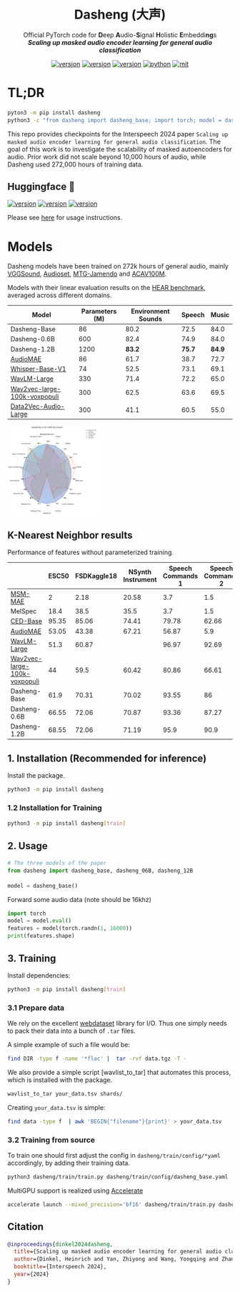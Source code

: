 <div align="center">
    <h1>
    Dasheng (大声)
    </h1>
    <p>
    Official PyTorch code for <b>D</b>eep <b>A</b>udio-<b>S</b>ignal <b>H</b>olistic <b>E</b>mbeddi<b>ng</b>s <br>
    <b><em>Scaling up masked audio encoder learning for general audio classification</em></b>
    </p>
    </p>
    <a href="https://arxiv.org/abs/2406.xxxxx"><img src="https://img.shields.io/badge/arXiv-2406.xxxxx-b31b1b" alt="version"></a>
    <a href="https://github.com/richermans/dasheng"><img src="https://img.shields.io/badge/Platform-linux-lightgrey" alt="version"></a>
    <a href="https://www.python.org"><img src="https://img.shields.io/badge/Python-3.8+-orange" alt="version"></a>
    <a href="https://pytorch.org"><img src="https://img.shields.io/badge/PyTorch-1.13+-brightgreen" alt="python"></a>
    <a href="https://www.apache.org/licenses/LICENSE-2.0"><img src="https://img.shields.io/badge/License-Apache%202.0-blue.svg" alt="mit"></a>
</div>

# TL;DR

```bash
pyton3 -m pip install dasheng
python3 -c "from dasheng import dasheng_base; import torch; model = dasheng_base().eval(); features=model(torch.randn(1, 16000))"
```


This repo provides checkpoints for the Interspeech 2024 paper `Scaling up masked audio encoder learning for general audio classification`.
The goal of this work is to investigate the scalability of masked autoencoders for audio.
Prior work did not scale beyond 10,000 hours of audio, while Dasheng used 272,000 hours of training data.


## Huggingface 🤗


<div align="left">
    <a href="https://huggingface.co/mispeech/dasheng-base"><img src="https://img.shields.io/badge/Dasheng-base-ffcc66" alt="version"></a>
    <a href="https://huggingface.co/mispeech/dasheng-0.6B"><img src="https://img.shields.io/badge/Dasheng-0.6B-ffcc66" alt="version"></a>
    <a href="https://huggingface.co/mispeech/dasheng-1.2B"><img src="https://img.shields.io/badge/Dasheng-1.2B-ffcc66" alt="version"></a>
</div>

Please see [here](https://huggingface.co/mispeech/dasheng-base) for usage instructions.


# Models

Dasheng models have been trained on 272k hours of general audio, mainly [VGGSound](https://www.robots.ox.ac.uk/~vgg/data/vggsound/), [Audioset](https://research.google.com/audioset/), [MTG-Jamendo](https://mtg.github.io/mtg-jamendo-dataset/) and [ACAV100M](https://acav100m.github.io/).

Models with their linear evaluation results on the [HEAR benchmark](https://hearbenchmark.com/), averaged across different domains.

| Model | Parameters (M) | Environment Sounds | Speech  | Music |
|------|-------|-------|-------| ------ |
| Dasheng-Base| 86   | 80.2 | 72.5 | 84.0 |
|Dasheng-0.6B | 600    | 82.4 | 74.9 | 84.0 |
| Dasheng-1.2B | 1200    | **83.2** | **75.7** | **84.9** |
| [AudioMAE](https://github.com/facebookresearch/AudioMAE) | 86 | 61.7 | 38.7 | 72.7 |
| [Whisper-Base-V1](https://github.com/openai/whisper) | 74 | 52.5 | 73.1 | 69.1 |
| [WavLM-Large](https://github.com/microsoft/unilm/tree/master/wavlm) |  330 | 71.4 |  72.2 | 65.0 |
| [Wav2vec-large-100k-voxpopuli](https://huggingface.co/facebook/wav2vec2-large-100k-voxpopuli) | 300 | 62.5 | 63.6 | 69.5 |
| [Data2Vec-Audio-Large](https://huggingface.co/facebook/data2vec-audio-large) | 300 |41.1 |  60.5 | 55.0 |

<img src="metadata/hear_capabilities.png" alt="Hear capabiltiies" style="width: 200px; height: 200px;">

## K-Nearest Neighbor results

Performance of features without parameterized training.

|                          | ESC50 | FSDKaggle18 | NSynth Instrument | Speech Commands 1  | Speech Commands 2   | US8k  | VoxCeleb1 | RAVDESS-Speech | FluentSpeechCommands   |
|--------------------------|-------|--------|-------------|-------|-------|-------|-----------|---------|-------|
| [MSM-MAE](https://github.com/nttcslab/msm-mae) | 2     | 2.18   | 20.58       | 3.7   | 1.5   | 11.5  | 0.12      | 6.77    | 1.85  |
| MelSpec                  | 18.4  | 38.5   | 35.5        | 3.7   | 1.5   | 40.39 | 5.26      | 29.65   | 9.97  |
| [CED-Base](https://github.com/RicherMans/CED)                      | 95.35 | 85.06  | 74.41       | 79.78 | 62.66 | 87.06 | 7.02      | 52.78   | 16.61 |
| [AudioMAE](https://github.com/facebookresearch/AudioMAE) | 53.05 | 43.38  | 67.21       | 56.87 | 5.9   | 58.18 | 2.9       | 28.68   | 7.59  |
| [WavLM-Large](https://github.com/microsoft/unilm/tree/master/wavlm) | 51.3  | 60.87  |             | 96.97 | 92.69 | 58.67 | 28.54     | 51.39   | 83.28 |
| [Wav2vec-large-100k-voxpopuli](https://huggingface.co/facebook/wav2vec2-large-100k-voxpopuli) | 44    | 59.5   | 60.42       | 80.86 | 66.61 | 59.84 | 18.22     | 45.76   | 30.48 |
| Dasheng-Base             | 61.9  | 70.31  | 70.02       | 93.55 | 86    | 73.87 | 34.21     | 58.12   | 52.33 |
| Dasheng-0.6B             | 66.55 | 72.06  | 70.87       | 93.36 | 87.27 | 75.92 | 37.78     | 61.81   | 57.63 |
| Dasheng-1.2B             | 68.55 | 72.06  | 71.19       | 95.9  | 90.9  | 77.71 | 39.39     | 61.94   | 62.38 |

## 1. Installation (Recommended for inference)

Install the package.

```bash
python3 -m pip install dasheng
```

### 1.2 Installation for Training

```bash
python3 -m pip install dasheng[train]
```

## 2. Usage

```python
# The three models of the paper
from dasheng import dasheng_base, dasheng_06B, dasheng_12B

model = dasheng_base()
```

Forward some audio data (note should be 16khz)

```python
import torch
model = model.eval()
features = model(torch.randn(1, 16000))
print(features.shape)
```

## 3. Training

Install dependencies:

```bash
python3 -m pip install dasheng[train]
```

### 3.1 Prepare data

We rely on the excellent [webdataset](https://github.com/webdataset) library for I/O.
Thus one simply needs to pack their data into a bunch of `.tar` files.

A simple example of such a file would be:

```bash
find DIR -type f -name '*flac' |  tar -rvf data.tgz -T -
```

We also provide a simple script [wavlist_to_tar] that automates this process, which is installed with the package.

```bash
wavlist_to_tar your_data.tsv shards/
```

Creating `your_data.tsv` is simple:

```bash
find data -type f  | awk 'BEGIN{"filename"}{print}' > your_data.tsv
```

### 3.2 Training from source

To train one should first adjust the config in `dasheng/train/config/*yaml` accordingly, by adding their training data.

```bash
python3 dasheng/train/train.py dasheng/train/config/dasheng_base.yaml
```

MultiGPU support is realized using [Accelerate](https://huggingface.co/docs/accelerate/index)

```bash
accelerate launch --mixed_precision='bf16' dasheng/train/train.py dasheng/train/config/dasheng_base.yaml
```

## Citation

```bibtex
@inproceedings{dinkel2024dasheng,
  title={Scaling up masked audio encoder learning for general audio classification},
  author={Dinkel, Heinrich and Yan, Zhiyong and Wang, Yongqing and Zhang, Junbo and Wang, Yujun and Wang, Bin},
  booktitle={Interspeech 2024},
  year={2024}
}
```
